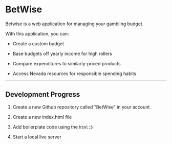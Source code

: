 # BetWise

Betwise is a web application for managing your gambling 
budget.

With this application, you can:

- Create a custom budget

- Base budgets off yearly income for high rollers

- Compare expenditures to similarly-priced products

- Access Nevada resources for responsible spending habits

---

## Development Progress

1. Create a new Github repository called "BetWise" in your 
account.

2. Create a new index.html file

3. Add boilerplate code using the `html:5`

4. Start a local live server 

